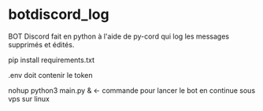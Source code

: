 # botdiscord_log

BOT Discord fait en python à l'aide de py-cord qui log les messages supprimés et édités.

pip install requirements.txt

.env doit contenir le token

nohup python3 main.py & ← commande pour lancer le bot en continue sous vps sur linux
